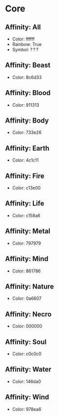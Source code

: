 # Core

## Affinity: All
- Color: ffffff
- Rainbow: True
- Symbol: ? ? ?

## Affinity: Beast
- Color: 8c6d33

## Affinity: Blood
- Color: 911313

## Affinity: Body
- Color: 733e26

## Affinity: Earth
- Color: 4c1c11

## Affinity: Fire
- Color: c13e00

## Affinity: Life
- Color: c158a6

## Affinity: Metal
- Color: 797979

## Affinity: Mind
- Color: 861786

## Affinity: Nature
- Color: 0a6607

## Affinity: Necro
- Color: 000000

## Affinity: Soul
- Color: c0c0c0

## Affinity: Water
- Color: 146da0

## Affinity: Wind
- Color: 978ea6
